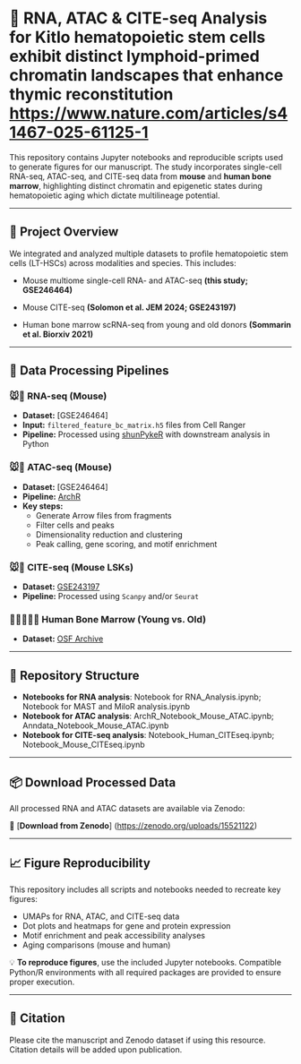 # 📘 **RNA, ATAC & CITE-seq Analysis for Kitlo hematopoietic stem cells exhibit distinct lymphoid-primed chromatin landscapes that enhance thymic reconstitution https://www.nature.com/articles/s41467-025-61125-1**

This repository contains Jupyter notebooks and reproducible scripts used to generate figures for our manuscript. 
The study incorporates single-cell RNA-seq, ATAC-seq, and CITE-seq data from **mouse** and **human bone marrow**, highlighting distinct chromatin and epigenetic states during hematopoietic aging which dictate multilineage potential.

---

## 🧬 Project Overview
We integrated and analyzed multiple datasets to profile hematopoietic stem cells (LT-HSCs) across modalities and species. This includes:

- Mouse multiome single-cell RNA- and ATAC-seq **(this study; GSE246464)**

- Mouse CITE-seq **(Solomon et al. JEM 2024; GSE243197)**

- Human bone marrow scRNA-seq from young and old donors **(Sommarin et al. Biorxiv 2021)**

---

## 🔧 **Data Processing Pipelines**

### 🐭🧪 **RNA-seq (Mouse)**

- **Dataset:** [GSE246464]
- **Input:** `filtered_feature_bc_matrix.h5` files from Cell Ranger
- **Pipeline:** Processed using [shunPykeR](https://github.com/kousaa/shunPykeR) with downstream analysis in Python

### 🐭🧬 **ATAC-seq (Mouse)**

- **Dataset:** [GSE246464]
- **Pipeline:** [ArchR](https://www.archrproject.com/)
- **Key steps:**
  - Generate Arrow files from fragments
  - Filter cells and peaks
  - Dimensionality reduction and clustering
  - Peak calling, gene scoring, and motif enrichment

### 🐭🎯 **CITE-seq (Mouse LSKs)**

- **Dataset:** [GSE243197](https://www.ncbi.nlm.nih.gov/geo/query/acc.cgi?acc=GSE243197)
- **Pipeline:** Processed using `Scanpy` and/or `Seurat`

### 🧍‍♂🧍‍♀️🎯 **Human Bone Marrow (Young vs. Old)**

- **Dataset:** [OSF Archive](https://osf.io/vdf42/)

---

## 📁 **Repository Structure**

- **Notebooks for RNA analysis**: Notebook for RNA_Analysis.ipynb; Notebook for MAST and MiloR analysis.ipynb
- **Notebook for ATAC analysis**: ArchR_Notebook_Mouse_ATAC.ipynb; Anndata_Notebook_Mouse_ATAC.ipynb
- **Notebook for CITE-seq analysis**: Notebook_Human_CITEseq.ipynb; Notebook_Mouse_CITEseq.ipynb


---

## 📦 **Download Processed Data**

All processed RNA and ATAC datasets are available via Zenodo:

🔗 [**Download from Zenodo**] (https://zenodo.org/uploads/15521122)

---

## 📈 **Figure Reproducibility**

This repository includes all scripts and notebooks needed to recreate key figures:

- UMAPs for RNA, ATAC, and CITE-seq data
- Dot plots and heatmaps for gene and protein expression
- Motif enrichment and peak accessibility analyses
- Aging comparisons (mouse and human)

💡 **To reproduce figures**, use the included Jupyter notebooks. Compatible Python/R environments with all required packages are provided to ensure proper execution.

---
## 📜 **Citation**

Please cite the manuscript and Zenodo dataset if using this resource. Citation details will be added upon publication.


